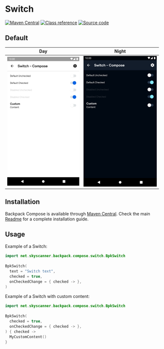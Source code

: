 # Switch

[![Maven Central](https://img.shields.io/maven-central/v/net.skyscanner.backpack/backpack-compose)](https://search.maven.org/artifact/net.skyscanner.backpack/backpack-compose)
[![Class reference](https://img.shields.io/badge/Class%20reference-Android-blue)](https://backpack.github.io/android/backpack-compose/net.skyscanner.backpack.compose.switch)
[![Source code](https://img.shields.io/badge/Source%20code-GitHub-lightgrey)](https://github.com/Skyscanner/backpack-android/tree/main/backpack-compose/src/main/kotlin/net/skyscanner/backpack/compose/switch)

## Default

| Day | Night |
| --- | --- |
| <img src="https://raw.githubusercontent.com/Skyscanner/backpack-android/main/docs/compose/Switch/screenshots/default.png" alt="Switch component" width="375" /> |<img src="https://raw.githubusercontent.com/Skyscanner/backpack-android/main/docs/compose/Switch/screenshots/default_dm.png" alt="Switch component - dark mode" width="375" /> |

## Installation

Backpack Compose is available through [Maven Central](https://search.maven.org/artifact/net.skyscanner.backpack/backpack-compose). Check the main [Readme](https://github.com/skyscanner/backpack-android#installation) for a complete installation guide.

## Usage

Example of a Switch:

```Kotlin
import net.skyscanner.backpack.compose.switch.BpkSwitch

BpkSwitch(
  text = "Switch text",
  checked = true,
  onCheckedChange = { checked -> },
)
```

Example of a Switch with custom content:

```Kotlin
import net.skyscanner.backpack.compose.switch.BpkSwitch

BpkSwitch(
  checked = true,
  onCheckedChange = { checked -> },
) { checked ->
  MyCustomContent()
}
```
